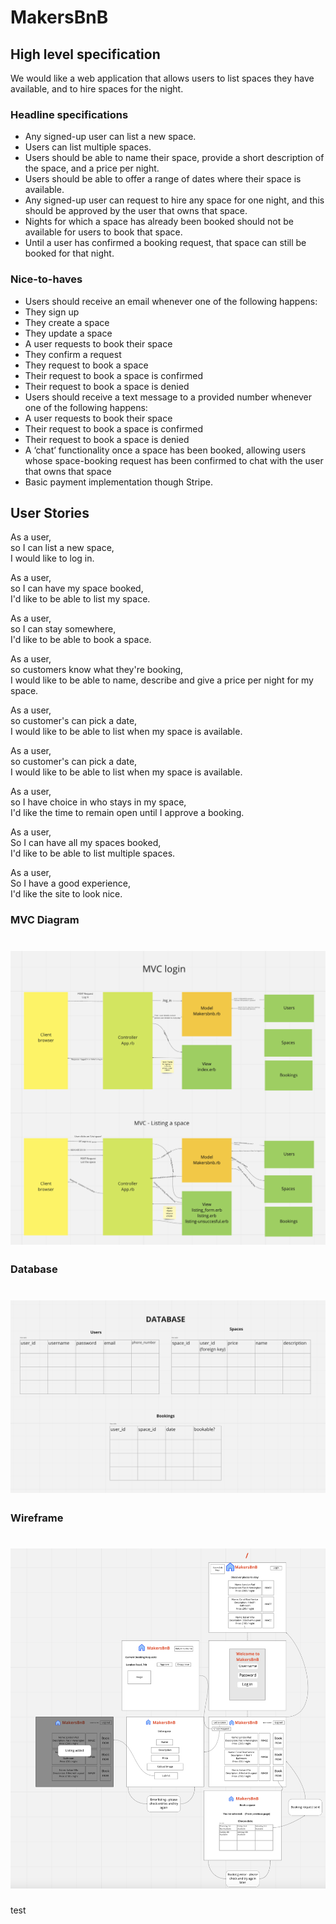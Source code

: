# MakersBnB

## High level specification

We would like a web application that allows users to list spaces they have available, and to hire spaces for the night.

### Headline specifications
- Any signed-up user can list a new space.
- Users can list multiple spaces.
- Users should be able to name their space, provide a short description of the space, and a price per night.
- Users should be able to offer a range of dates where their space is available.
- Any signed-up user can request to hire any space for one night, and this should be approved by the user that owns that space.
- Nights for which a space has already been booked should not be available for users to book that space.
- Until a user has confirmed a booking request, that space can still be booked for that night.
### Nice-to-haves
- Users should receive an email whenever one of the following happens:
- They sign up
- They create a space
- They update a space
- A user requests to book their space
- They confirm a request
- They request to book a space
- Their request to book a space is confirmed
- Their request to book a space is denied
- Users should receive a text message to a provided number whenever one of the following happens:
- A user requests to book their space
- Their request to book a space is confirmed
- Their request to book a space is denied
- A ‘chat’ functionality once a space has been booked, allowing users whose space-booking request has been confirmed to chat with the user that owns that space
- Basic payment implementation though Stripe.

## User Stories

As a user,  
so I can list a new space,   
I would like to log in. 

As a user,   
so I can have my space booked,   
I'd like to be able to list my space. 

As a user,  
so I can stay somewhere,   
I'd like to be able to book a space. 

As a user,   
so customers know what they're booking,   
I would like to be able to name, describe and give a price per night for my space. 

As a user,   
so customer's can pick a date,   
I would like to be able to list when my space is available. 

As a user,   
so customer's can pick a date,   
I would like to be able to list when my space is available. 

As a user,   
so I have choice in who stays in my space,   
I'd like the time to remain open until I approve a booking. 

As a user,  
So I can have all my spaces booked,  
I'd like to be able to list multiple spaces. 

As a user,  
So I have a good experience,  
I'd like the site to look nice. 


### MVC Diagram

# ![MVC Diagram](https://github.com/chris-clement/MakersBnB/blob/main/screenshot/MVC%20Diagram.png)

### Database
# ![Database](https://github.com/chris-clement/MakersBnB/blob/main/screenshot/database.png)

### Wireframe
# ![Wireframe](https://github.com/chris-clement/MakersBnB/blob/main/screenshot/wireframe.png)

test